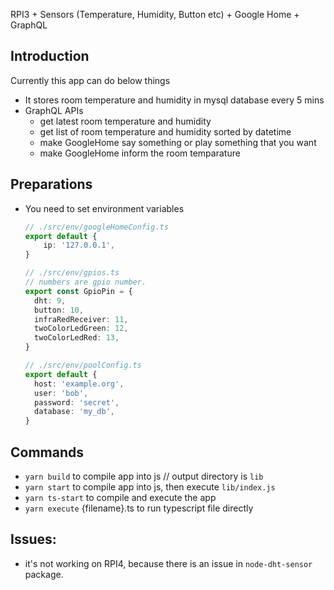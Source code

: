 RPI3 + Sensors (Temperature, Humidity, Button etc) + Google Home + GraphQL

## Introduction
Currently this app can do below things

* It stores room temperature and humidity in mysql database every 5 mins
* GraphQL APIs
  * get latest room temperature and humidity
  * get list of room temperature and humidity sorted by datetime
  * make GoogleHome say something or play something that you want
  * make GoogleHome inform the room temparature

## Preparations
* You need to set environment variables
  ```typescript
  // ./src/env/googleHomeConfig.ts
  export default {
      ip: '127.0.0.1',
  }
  ```
    ```typescript
  // ./src/env/gpios.ts
  // numbers are gpio number.
  export const GpioPin = {
      dht: 9,
      button: 10,
      infraRedReceiver: 11,
      twoColorLedGreen: 12,
      twoColorLedRed: 13,
  }
  ```
    ```typescript
  // ./src/env/poolConfig.ts
  export default {
      host: 'example.org',
      user: 'bob',
      password: 'secret',
      database: 'my_db',
  }
  ```

## Commands
* `yarn build`
  to compile app into js // output directory is `lib`
* `yarn start`
  to compile app into js, then execute `lib/index.js`
* `yarn ts-start`
  to compile and execute the app
* `yarn execute` {filename}.ts
  to run typescript file directly

## Issues:
* it's not working on RPI4, because there is an issue in `node-dht-sensor` package.

